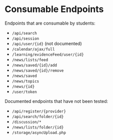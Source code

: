 # Consumable Endpoints

Endpoints that are consumable by students:

- `/api/search`
- `/api/session`
- `/api/user/{id}` (not documented)
- `/calendar/ajax/full`
- `/learning/evidenceFeed/user/{id}`
- `/news/lists/feed`
- `/news/saved/{id}/add`
- `/news/saved/{id}/remove`
- `/news/saved`
- `/news/topics`
- `/news/{id}`
- `/user/token`


Documented endpoints that have not been tested:

- `/api/register/{provider}`
- `/api/search/folder/{id}`
- `/discussion/*`
- `/news/lists/folder/{id}`
- `/storage/asyncUpload.php`
